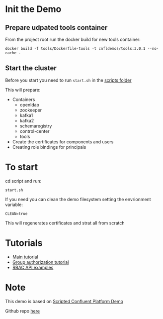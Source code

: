 # Init the Demo

## Prepare udpated tools container

From the project root run the docker build for new tools container:

```docker build -f tools/Dockerfile-tools -t cnfldemos/tools:3.0.1 --no-cache . ```

## Start the cluster 

Before you start you need to run ```start.sh``` in the [scripts folder](scripts/start.sh)

This will prepare:

* Containers
    * openldap 
    * zookeeper 
    * kafka1 
    * kafka2 
    * schemaregistry 
    * control-center
    * tools
* Create the certificates for components and users
* Creating role bindings for principals


# To start

cd script and run:

    start.sh

If you need you can clean the demo filesystem setting the envrionment variable:

    CLEAN=true

This will regenerates certificates and strat all from scratch

# Tutorials

* [Main tutorial](RBAC-demo-readme.md)
* [Group authorization tutorial](README-group_auth.md)
* [RBAC API examples](README-Rest.md)

# Note

This demo is based on [Scripted Confluent Platform Demo](https://docs.confluent.io/platform/current/tutorials/cp-demo/docs/overview.html)

Github repo [here](https://github.com/confluentinc/cp-demo)
